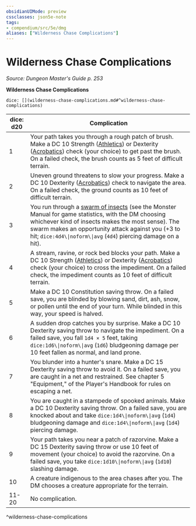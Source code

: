 ```yaml
---
obsidianUIMode: preview
cssclasses: json5e-note
tags:
- compendium/src/5e/dmg
aliases: ["Wilderness Chase Complications"]
---
```

# Wilderness Chase Complications
*Source: Dungeon Master's Guide p. 253* 

**Wilderness Chase Complications**

`dice: [](wilderness-chase-complications.md#^wilderness-chase-complications)`

| dice: d20 | Complication |
|-----------|--------------|
| 1 | Your path takes you through a rough patch of brush. Make a DC 10 Strength ([Athletics](2-Mechanics/CLI/rules/skills.md#Athletics)) or Dexterity ([Acrobatics](2-Mechanics/CLI/rules/skills.md#Acrobatics)) check (your choice) to get past the brush. On a failed check, the brush counts as 5 feet of difficult terrain. |
| 2 | Uneven ground threatens to slow your progress. Make a DC 10 Dexterity ([Acrobatics](2-Mechanics/CLI/rules/skills.md#Acrobatics)) check to navigate the area. On a failed check, the ground counts as 10 feet of difficult terrain. |
| 3 | You run through a [swarm of insects](2-Mechanics/CLI/bestiary/beast/swarm-of-insects.md) (see the Monster Manual for game statistics, with the DM choosing whichever kind of insects makes the most sense). The swarm makes an opportunity attack against you (+3 to hit; `dice:4d4\\|noform\\|avg` (`4d4`) piercing damage on a hit). |
| 4 | A stream, ravine, or rock bed blocks your path. Make a DC 10 Strength ([Athletics](2-Mechanics/CLI/rules/skills.md#Athletics)) or Dexterity ([Acrobatics](2-Mechanics/CLI/rules/skills.md#Acrobatics)) check (your choice) to cross the impediment. On a failed check, the impediment counts as 10 feet of difficult terrain. |
| 5 | Make a DC 10 Constitution saving throw. On a failed save, you are blinded by blowing sand, dirt, ash, snow, or pollen until the end of your turn. While blinded in this way, your speed is halved. |
| 6 | A sudden drop catches you by surprise. Make a DC 10 Dexterity saving throw to navigate the impediment. On a failed save, you fall `1d4 × 5` feet, taking `dice:1d6\\|noform\\|avg` (`1d6`) bludgeoning damage per 10 feet fallen as normal, and land prone. |
| 7 | You blunder into a hunter's snare. Make a DC 15 Dexterity saving throw to avoid it. On a failed save, you are caught in a net and restrained. See chapter 5 "Equipment," of the Player's Handbook for rules on escaping a net. |
| 8 | You are caught in a stampede of spooked animals. Make a DC 10 Dexterity saving throw. On a failed save, you are knocked about and take `dice:1d4\\|noform\\|avg` (`1d4`) bludgeoning damage and `dice:1d4\\|noform\\|avg` (`1d4`) piercing damage. |
| 9 | Your path takes you near a patch of razorvine. Make a DC 15 Dexterity saving throw or use 10 feet of movement (your choice) to avoid the razorvine. On a failed save, you take `dice:1d10\\|noform\\|avg` (`1d10`) slashing damage. |
| 10 | A creature indigenous to the area chases after you. The DM chooses a creature appropriate for the terrain. |
| 11-20 | No complication. |
^wilderness-chase-complications